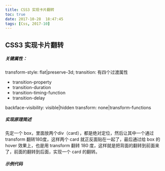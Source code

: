 ```yaml
---
title: CSS3 实现卡片翻转
toc: true
date: 2017-10-28  18:47:45
tags: [Css, 2017-10]
---
```


## CSS3 实现卡片翻转
##### 关键属性：
transform-style: flat|preserve-3d;
transition: 有四个过渡属性
* transition-property
* transition-duration
* transition-timing-function
* transition-delay

backface-visibility: visible|hidden
transform: none|transform-functions
##### 实现原理简述
先定一个 box，里面放两个div（card），都是绝对定位，然后让其中一个通过 transform 翻转180度，这样两个 card 就正反面贴在一起了，最后通过给 box 的 hover 效果上，也是用 transform 翻转 180 度，这样就是把背面的翻转到前面来了，前面的翻转到后面，实现一个 card 的翻转。

##### 示例代码
<script async src="//en.jsrun.net/x3iKp/embed/all/light/"></script>

